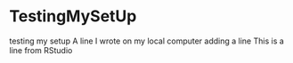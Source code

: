 # TestingMySetUp
testing my setup
A line I wrote on my local computer
adding a line
This is a line from RStudio
